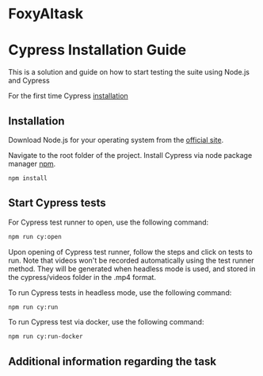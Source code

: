 # FoxyAItask
# Cypress Installation Guide

This is a solution and guide on how to start testing the suite using Node.js and Cypress

For the first time Cypress [installation](https://docs.cypress.io/guides/getting-started/installing-cypress#What-you-ll-learn)

## Installation

Download Node.js for your operating system from the [official site](https://nodejs.org/en/).

Navigate to the root folder of the project. Install Cypress via node package manager [npm](https://www.npmjs.com/).

```bash
npm install
```

## Start Cypress tests

For Cypress test runner to open, use the following command:

```bash
npm run cy:open
```

Upon opening of Cypress test runner, follow the steps and click on tests to run.
Note that videos won't be recorded automatically using the test runner method. They will be generated when headless mode is used, and stored in the cypress/videos folder in the .mp4 format.

To run Cypress tests in headless mode, use the following command:

```bash
npm run cy:run
```

To run Cypress test via docker, use the following command:

```bash
npm run cy:run-docker
```

## Additional information regarding the task
